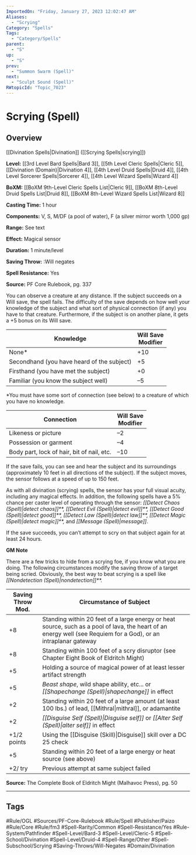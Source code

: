 ```yaml
---
ImportedOn: "Friday, January 27, 2023 12:02:47 AM"
Aliases:
  - "Scrying"
Category: "Spells"
Tags:
  - "Category/Spells"
parent:
  - "S"
up:
  - "S"
prev:
  - "Summon Swarm (Spell)"
next:
  - "Sculpt Sound (Spell)"
RWtopicId: "Topic_7023"
---
```

# Scrying (Spell)
## Overview
[[Divination Spells|Divination]] ([[Scrying Spells|scrying]])

**Level:** [[3rd Level Bard Spells|Bard 3]], [[5th Level Cleric Spells|Cleric 5]], [[Divination (Domain)|Divination 4]], [[4th Level Druid Spells|Druid 4]], [[4th Level Sorcerer Spells|Sorcerer 4]], [[4th Level Wizard Spells|Wizard 4]]

**BoXM:** [[BoXM 9th-Level Cleric Spells List|Cleric 9]], [[BoXM 8th-Level Druid Spells List|Druid 8]], [[BoXM 8th-Level Wizard Spells List|Wizard 8]]

**Casting Time:** 1 hour

**Components:** V, S, M/DF (a pool of water), F (a silver mirror worth 1,000 gp)

**Range:** See text

**Effect:** Magical sensor

**Duration:** 1 minute/level

**Saving Throw:** :Will negates

**Spell Resistance:** Yes

**Source:** PF Core Rulebook, pg. 337

You can observe a creature at any distance. If the subject succeeds on a Will save, the spell fails. The difficulty of the save depends on how well your knowledge of the subject and what sort of physical connection (if any) you have to that creature. Furthermore, if the subject is on another plane, it gets a +5 bonus on its Will save.


| **Knowledge** | **Will Save**<br>**Modifier** |
|---|---|
| None\* | +10 |
| Secondhand (you have heard of the subject) | +5 |
| Firsthand (you have met the subject) | +0 |
| Familiar (you know the subject well) | –5 |

   \*You must have some sort of connection (see below) to a creature of which you have no knowledge.


| **Connection** | **Will Save**<br>**Modifier** |
|---|---|
| Likeness or picture | –2 |
| Possession or garment | –4 |
| Body part, lock of hair, bit of nail, etc. | –10 |

If the save fails, you can see and hear the subject and its surroundings (approximately 10 feet in all directions of the subject). If the subject moves, the sensor follows at a speed of up to 150 feet.

As with all divination (scrying) spells, the sensor has your full visual acuity, including any magical effects. In addition, the following spells have a 5% chance per caster level of operating through the sensor: *[[Detect Chaos (Spell)|detect chaos]]**,* *[[Detect Evil (Spell)|detect evil]]**,* *[[Detect Good (Spell)|detect good]]**,* *[[Detect Law (Spell)|detect law]]**,* *[[Detect Magic (Spell)|detect magic]]**,* and *[[Message (Spell)|message]]*.

If the save succeeds, you can’t attempt to scry on that subject again for at least 24 hours.

**GM Note**

There are a few tricks to hide from a scrying foe, if you know what you are doing. The following circumstances modify the saving throw of a target being scried. Obviously, the best way to beat scrying is a spell like *[[Nondetection (Spell)|nondetection]]**.*


| **Saving Throw Mod.** | **Circumstance of Subject** |
|---|---|
| +8 | Standing within 20 feet of a large energy or heat source, such as a pool of lava, the heart of an energy well (see Requiem for a God), or an intraplanar gateway |
| +8 | Standing within 100 feet of a scry disruptor (see Chapter Eight Book of Eldritch Might) |
| +5 | Holding a source of magical power of at least lesser artifact strength |
| +5 | *Beast shape*, wild shape ability, etc... or *[[Shapechange (Spell)\|shapechange]]* in effect |
| +2 | Standing within 20 feet of a large amount (at least 100 lbs.) of lead, [[Mithral\|mithral]], or adamantite |
| +2 | *[[Disguise Self (Spell)\|Disguise self]]* or *[[Alter Self (Spell)\|alter self]]* in effect |
| +1/2 points | Using the [[Disguise (Skill)\|Disguise]] skill over a DC 25 check |
| +5 | Standing within 20 feet of a large energy or heat source (see above) |
| +2/ try | Previous attempt at same subject failed |

**Source:** The Complete Book of Eldritch Might (Malhavoc Press), pg. 50


---
## Tags
#Rule/OGL #Sources/PF-Core-Rulebook #Rule/Spell #Publisher/Paizo #Rule/Core #Rule/fm3 #Spell-Rarity/Common #Spell-Resistance/Yes #Rule-System/Pathfinder #Spell-Level/Bard-3 #Spell-Level/Cleric-5 #Spell-School/Divination #Spell-Level/Druid-4 #Spell-Range/Other #Spell-Subschool/Scrying #Saving-Throws/Will-Negates #Domain/Divination

